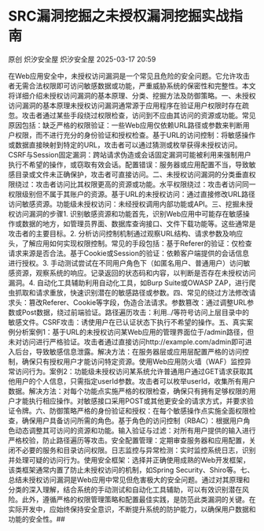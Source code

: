 #  SRC漏洞挖掘之未授权漏洞挖掘实战指南   
原创 炽汐安全屋  炽汐安全屋   2025-03-17 20:59  
  
在Web应用安全中，未授权访问漏洞是一个常见且危险的安全问题。它允许攻击者无需合法权限即可访问敏感数据或功能，严重威胁系统的保密性和完整性。本文将详细介绍未授权访问漏洞的基本原理、分类、挖掘方法及防御策略。一、未授权访问漏洞的基本原理未授权访问漏洞通常源于应用程序在验证用户权限时存在疏忽。攻击者通过某些手段绕过权限检查，访问到不应由其访问的资源或功能。常见原因包括：缺乏严格的权限验证：一些Web应用仅依赖URL路径或参数来判断用户权限，而不进行充分的身份验证和授权检查。基于URL的访问控制：将敏感操作或数据直接映射到特定的URL，攻击者可以通过猜测或枚举获得未授权访问。CSRF与Session固定漏洞：跨站请求伪造或会话固定漏洞可能被利用来强制用户执行不希望的操作，或窃取有效会话。配置错误：服务器或应用配置不当，导致敏感目录或文件未正确保护，攻击者可直接访问。二、未授权访问漏洞的分类垂直权限绕过：攻击者访问比其权限更高的资源或功能。水平权限绕过：攻击者访问同一权限级别但不属于其账户的资源。基于URL的未授权访问：通过直接修改URL路径访问敏感资源。功能级未授权访问：未经授权调用内部功能或API。三、挖掘未授权访问漏洞的步骤1. 识别敏感资源和功能首先，识别Web应用中可能存在敏感操作或数据的地方，如管理员界面、数据库查询接口、文件下载功能等。这些通常是攻击者的主要目标。2. 分析访问控制机制通过观察URL结构、请求参数及响应头，了解应用如何实现权限控制。常见的手段包括：基于Referer的验证：仅检查请求来源是否合法。基于Cookie或Session的验证：依赖客户端提供的会话信息进行授权。3. 手动测试尝试在不同用户角色下（如匿名用户、普通用户）访问敏感资源，观察系统的响应。记录返回的状态码和内容，以判断是否存在未授权访问漏洞。4. 自动化工具辅助利用自动化工具，如Burp Suite或OWASP ZAP，进行爬虫抓取和请求重放，快速识别潜在的敏感路径或参数。四、常见的绕过方法修改请求头：篡改Referer、Cookie等字段，伪造合法请求。参数篡改：通过调整URL参数或Post数据，绕过前端验证。路径遍历攻击：利用../等符号访问上层目录中的敏感文件。CSRF攻击：诱使用户在已认证状态下执行不希望的操作。五、真实案例分析案例1：基于URL的未授权访问某Web应用的管理界面位于/admin路径，但未对访问进行严格验证。攻击者通过直接访问http://example.com/admin即可进入后台，导致敏感信息泄露。解决方法：在服务器层或应用层配置严格的访问控制，确保只有授权用户才能访问特定资源。使用Web应用防火墙（WAF）监控异常访问行为。案例2：功能级未授权访问某系统允许普通用户通过GET请求获取其他用户的个人信息，只需指定userId参数。攻击者可以枚举userId，收集所有用户数据。解决方法：对每个功能点实施严格的权限检查，确保只有拥有足够权限的用户才能执行相应操作。对敏感接口采用POST或其他更安全的请求方式，并要求验证令牌。六、防御策略严格的身份验证和授权：在每个敏感操作点实施全面权限检查，确保用户具备访问所需的角色。基于角色的访问控制（RBAC）：根据用户角色动态调整其可访问的资源和功能。输入验证与过滤：对所有用户提供的输入进行严格校验，防止路径遍历等攻击。安全配置管理：定期审查服务器和应用配置，关闭不必要的服务和目录访问权限。日志监控与异常检测：实时监控系统日志，识别并处理可疑的访问行为。使用安全框架：选择并正确使用成熟的Web开发框架，该类框架通常内置了防止未授权访问的机制，如Spring Security、Shiro等。七、总结未授权访问漏洞是Web应用中常见但危害极大的安全问题。通过对其原理和分类的深入理解，结合系统的手动测试和自动化工具辅助，可以有效识别潜在风险。此外，遵循严格的权限管理策略和配置最佳实践，是防范此类漏洞的关键。在实际开发中，应始终保持安全意识，不断提升系统的防护能力，以确保用户数据和功能的安全性。##   
  
